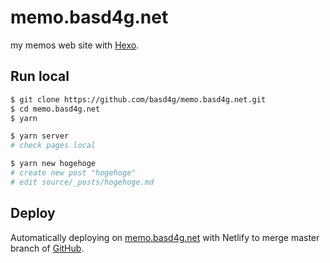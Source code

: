 # memo.basd4g.net

my memos web site with [Hexo](https://hexo.io).

## Run local

```sh
$ git clone https://github.com/basd4g/memo.basd4g.net.git
$ cd memo.basd4g.net
$ yarn

$ yarn server
# check pages local

$ yarn new hogehoge
# create new post "hogehoge"
# edit source/_posts/hogehoge.md
```

## Deploy

Automatically deploying on [memo.basd4g.net](https://memo.basd4g.net) with Netlify to merge master branch of [GitHub](https://github.com/basd4g/memo.basd4g.net).

